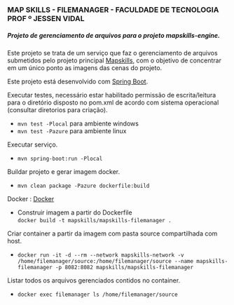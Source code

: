 ### MAP SKILLS - FILEMANAGER - FACULDADE DE TECNOLOGIA PROF º JESSEN VIDAL

##### Projeto de gerenciamento de arquivos para o projeto mapskills-engine.

Este projeto se trata de um serviço que faz o gerenciamento de arquivos submetidos pelo projeto principal <a href='https://github.com/Marcelo-Inacio/mapskills/tree/master'>Mapskills</a>,
com o objetivo de concentrar em um único ponto as imagens das cenas do projeto.

Este projeto está desenvolvido com <a href='https://projects.spring.io/spring-boot/'>Spring Boot</a>.

Executar testes, necessário estar habilitado permissão de escrita/leitura para o diretório disposto no pom.xml de acordo com sistema operacional (consultar diretorios para criação).
- `mvn test -Plocal` para ambiente windows
- `mvn test -Pazure` para ambiente linux

Executar serviço.
- `mvn spring-boot:run -Plocal`

Buildar projeto e gerar imagem docker.
- `mvn clean package -Pazure dockerfile:build`

Docker : [Docker](https://www.docker.com/ "Docker")
- Construir imagem a partir do Dockerfile  
`docker build -t mapskills/mapskills-filemanager .`

Criar container a partir da imagem com pasta source compartilhada com host.
- `docker run -it -d --rm --network mapskills-network -v /home/filemanager/source:/home/filemanager/source --name mapskills-filemanager -p 8082:8082 mapskills/mapskills-filemanager`

Listar todos os arquivos gerenciados contidos no container.
- `docker exec filemanager ls /home/filemanager/source`
